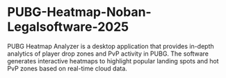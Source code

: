 # PUBG-Heatmap-Noban-Legalsoftware-2025
PUBG Heatmap Analyzer is a desktop application that provides in-depth analytics of player drop zones and PvP activity in PUBG. The software generates interactive heatmaps to highlight popular landing spots and hot PvP zones based on real-time cloud data.
